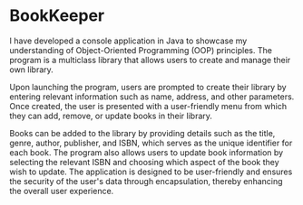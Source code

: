 # BookKeeper

I have developed a console application in Java to showcase my understanding of Object-Oriented Programming (OOP) principles. The program is a multiclass library that allows users to create and manage their own library.

Upon launching the program, users are prompted to create their library by entering relevant information such as name, address, and other parameters. Once created, the user is presented with a user-friendly menu from which they can add, remove, or update books in their library.

Books can be added to the library by providing details such as the title, genre, author, publisher, and ISBN, which serves as the unique identifier for each book. The program also allows users to update book information by selecting the relevant ISBN and choosing which aspect of the book they wish to update.
The application is designed to be user-friendly and ensures the security of the user's data through encapsulation, thereby enhancing the overall user experience.
